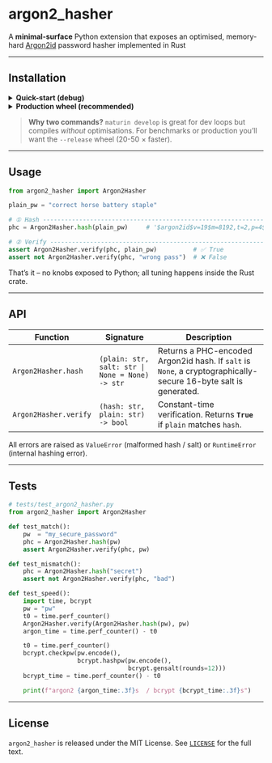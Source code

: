 # argon2_hasher

A **minimal-surface** Python extension that exposes an optimised, memory-hard
[Argon2id](https://password-hashing.net/argon2-specs.pdf) password hasher implemented in Rust 

---

## Installation

<details>
<summary><strong>Quick-start (debug)</strong></summary>

```bash
pip install maturin            # one-time
maturin develop                # builds & installs in debug mode
````

</details>

<details>
<summary><strong>Production wheel (recommended)</strong></summary>

```bash
# 1. Build an optimised, CPU-tuned wheel…
RUSTFLAGS="-C target-cpu=native" \
  maturin build --release --strip

# 2. Install it
pip install target/wheels/argon2_hasher-*.whl
```

</details>

> **Why two commands?**
> `maturin develop` is great for dev loops but compiles *without*
> optimisations.  For benchmarks or production you’ll want the `--release`
> wheel (20-50 × faster).

---

## Usage

```python
from argon2_hasher import Argon2Hasher

plain_pw = "correct horse battery staple"

# ① Hash ----------------------------------------------------------------
phc = Argon2Hasher.hash(plain_pw)     # '$argon2id$v=19$m=8192,t=2,p=4$…'

# ② Verify --------------------------------------------------------------
assert Argon2Hasher.verify(phc, plain_pw)          # ✅ True
assert not Argon2Hasher.verify(phc, "wrong pass")  # ❌ False
```

That’s it – no knobs exposed to Python; all tuning happens inside the Rust
crate.

---

## API

| Function              | Signature                                       | Description                                                                                                     |
| --------------------- | ----------------------------------------------- | --------------------------------------------------------------------------------------------------------------- |
| `Argon2Hasher.hash`   | `(plain: str, salt: str \| None = None) -> str` | Returns a PHC-encoded Argon2id hash. If `salt` is `None`, a cryptographically-secure 16-byte salt is generated. |
| `Argon2Hasher.verify` | `(hash: str, plain: str) -> bool`               | Constant-time verification. Returns **`True`** if `plain` matches `hash`.                                       |

All errors are raised as `ValueError` (malformed hash / salt) or
`RuntimeError` (internal hashing error).

---

## Tests

```python
# tests/test_argon2_hasher.py
from argon2_hasher import Argon2Hasher

def test_match():
    pw  = "my_secure_password"
    phc = Argon2Hasher.hash(pw)
    assert Argon2Hasher.verify(phc, pw)

def test_mismatch():
    phc = Argon2Hasher.hash("secret")
    assert not Argon2Hasher.verify(phc, "bad")

def test_speed():
    import time, bcrypt
    pw = "pw"
    t0 = time.perf_counter()
    Argon2Hasher.verify(Argon2Hasher.hash(pw), pw)
    argon_time = time.perf_counter() - t0

    t0 = time.perf_counter()
    bcrypt.checkpw(pw.encode(),
                   bcrypt.hashpw(pw.encode(),
                                 bcrypt.gensalt(rounds=12)))
    bcrypt_time = time.perf_counter() - t0

    print(f"argon2 {argon_time:.3f}s  / bcrypt {bcrypt_time:.3f}s")
```

---

## License

`argon2_hasher` is released under the MIT License.  See [`LICENSE`](LICENSE)
for the full text.


